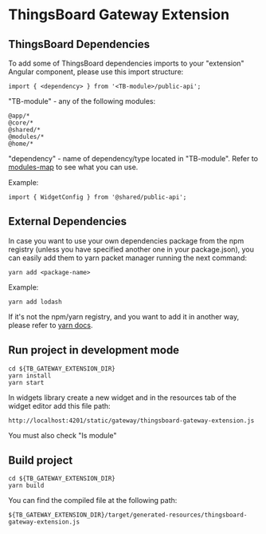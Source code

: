 ThingsBoard Gateway Extension
=====================
## ThingsBoard Dependencies
To add some of ThingsBoard dependencies imports to your "extension" Angular component,
please use this import structure:

```
import { <dependency> } from '<TB-module>/public-api';
```
"TB-module" - any of the following modules:
```
@app/*
@core/*
@shared/*
@modules/*
@home/*
```
"dependency" - name of dependency/type located in "TB-module".
Refer to [modules-map](https://github.com/thingsboard/thingsboard-pe-ui-types/blob/master/src/app/modules/common/modules-map.ts)
to see what you can use.

Example:

```
import { WidgetConfig } from '@shared/public-api';
```
## External Dependencies
In case you want to use your own dependencies package from the npm registry (unless you have specified another one in your package.json), you can easily add them to yarn packet manager running the next command:
```
yarn add <package-name>
```

Example:

```
yarn add lodash
```
If it's not the npm/yarn registry, and you want to add it in another way, please refer to [yarn docs](https://classic.yarnpkg.com/en/docs/cli/add).

## Run project in development mode
```
cd ${TB_GATEWAY_EXTENSION_DIR}
yarn install
yarn start
```
In widgets library create a new widget and in the resources tab of the widget editor add this file path:

```
http://localhost:4201/static/gateway/thingsboard-gateway-extension.js
```
You must also check "Is module"

## Build project

```
cd ${TB_GATEWAY_EXTENSION_DIR}
yarn build
```

You can find the compiled file at the following path:
```
${TB_GATEWAY_EXTENSION_DIR}/target/generated-resources/thingsboard-gateway-extension.js
```
